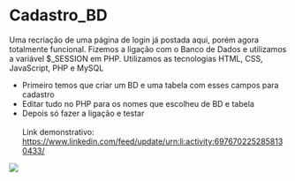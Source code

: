 # Cadastro_BD
Uma recriação de uma página de login já postada aqui, porém agora totalmente funcional. Fizemos a ligação com o Banco de Dados e utilizamos a variável $_SESSION em PHP. Utilizamos as tecnologias HTML, CSS, JavaScript, PHP e MySQL
<br>
- Primeiro temos que criar um BD e uma tabela com esses campos para cadastro
- Editar tudo no PHP para os nomes que escolheu de BD e tabela
- Depois só fazer a ligação e testar
<br><br>
Link demonstrativo: https://www.linkedin.com/feed/update/urn:li:activity:6976702252858130433/
<img src="https://raw.githubusercontent.com/Suubiprabaxo/Portfolio-Responsive-3/main/portR3.jpeg"/>
